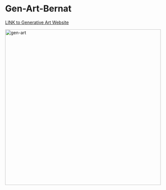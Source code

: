 # Gen-Art-Bernat
[LINK to Generative Art Website](http://bernat-generative-art.surge.sh/)

<img width="502" alt="gen-art" src="https://user-images.githubusercontent.com/17754060/45052815-305edf00-b056-11e8-848c-2df2623252b0.png">
